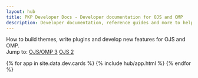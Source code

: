 ```yaml
---
layout: hub
title: PKP Developer Docs - Developer documentation for OJS and OMP
description: Developer documentation, reference guides and more to help you build themes, write plugins and develop new features for OJS and OMP
---
```


<div class="hero">
	<div class="hero__content">
		<div class="hero__text">How to build themes, write plugins and develop new features for OJS and OMP.</div>
			<div class="hero__links">
				<span class="hero__linksLabel">Jump to:</span>
				<a class="hero__link" href="#appdev">OJS/OMP 3</a>
				<a class="hero__link" href="#appojs2">OJS 2</a>
			</div>
	</div>
</div>


{% for app in site.data.dev.cards %}
{% include hub/app.html %}
{% endfor %}
